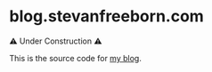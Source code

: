 # blog.stevanfreeborn.com

⚠️ Under Construction ⚠️ 

This is the source code for [my blog](https://blog.stevanfreeborn.com).